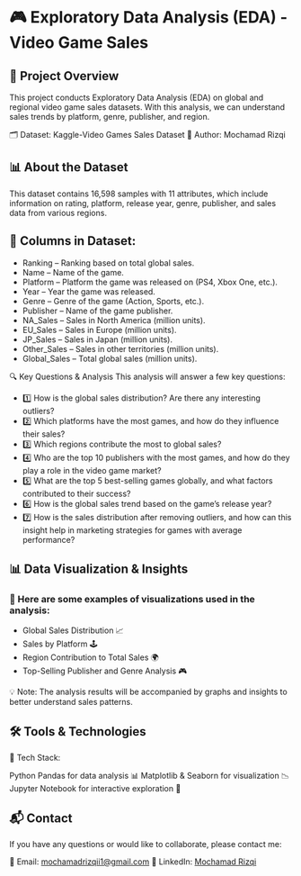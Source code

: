# 🎮 Exploratory Data Analysis (EDA) - Video Game Sales
## 📌 Project Overview
This project conducts Exploratory Data Analysis (EDA) on global and regional video game sales datasets. With this analysis, we can understand sales trends by platform, genre, publisher, and region.

🗂 Dataset: Kaggle-Video Games Sales Dataset
👤 Author: Mochamad Rizqi

## 📊 About the Dataset
This dataset contains 16,598 samples with 11 attributes, which include information on rating, platform, release year, genre, publisher, and sales data from various regions.

## 📝 Columns in Dataset:
- Ranking – Ranking based on total global sales.
- Name – Name of the game.
- Platform – Platform the game was released on (PS4, Xbox One, etc.).
- Year – Year the game was released.
- Genre – Genre of the game (Action, Sports, etc.).
- Publisher – Name of the game publisher.
- NA_Sales – Sales in North America (million units).
- EU_Sales – Sales in Europe (million units).
- JP_Sales – Sales in Japan (million units).
- Other_Sales – Sales in other territories (million units).
- Global_Sales – Total global sales (million units).

🔍 Key Questions & Analysis
This analysis will answer a few key questions:

- 1️⃣ How is the global sales distribution? Are there any interesting outliers?
- 2️⃣ Which platforms have the most games, and how do they influence their sales?
- 3️⃣ Which regions contribute the most to global sales?
- 4️⃣ Who are the top 10 publishers with the most games, and how do they play a role in the video game market?
- 5️⃣ What are the top 5 best-selling games globally, and what factors contributed to their success?
- 6️⃣ How is the global sales trend based on the game’s release year?
- 7️⃣ How is the sales distribution after removing outliers, and how can this insight help in marketing strategies for games with average performance?

## 📊 Data Visualization & Insights
### 📌 Here are some examples of visualizations used in the analysis:

- Global Sales Distribution 📈
- Sales by Platform 🕹
- Region Contribution to Total Sales 🌍
- Top-Selling Publisher and Genre Analysis 🎮
  
💡 Note: The analysis results will be accompanied by graphs and insights to better understand sales patterns.

## 🛠 Tools & Technologies
🚀 Tech Stack:

Python
Pandas for data analysis 📊
Matplotlib & Seaborn for visualization 📉
Jupyter Notebook for interactive exploration 📑

## 📬 Contact
If you have any questions or would like to collaborate, please contact me:

📧 Email: mochamadrizqii1@gmail.com 🔗 LinkedIn: [Mochamad Rizqi](https://www.linkedin.com/in/mochamad-rizqi/)
